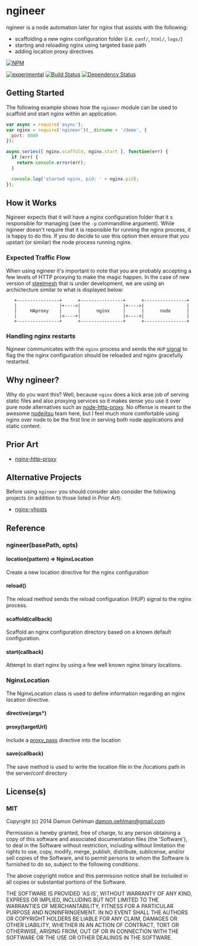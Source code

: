 # ngineer

ngineer is a node automation later for nginx that assists with the following:

- scaffolding a new nginx configuration folder (i.e. `conf/`, `html/`, `logs/`)
- starting and reloading nginx using targeted base path
- adding location proxy directives


[![NPM](https://nodei.co/npm/ngineer.png)](https://nodei.co/npm/ngineer/)

[![experimental](https://img.shields.io/badge/stability-experimental-red.svg)](https://github.com/badges/stability-badges) [![Build Status](https://img.shields.io/travis/DamonOehlman/ngineer.svg?branch=master)](https://travis-ci.org/DamonOehlman/ngineer) [![Dependency Status](https://david-dm.org/DamonOehlman/ngineer.svg)](https://david-dm.org/DamonOehlman/ngineer) 

## Getting Started

The following example shows how the `ngineer` module can be used to scaffold and start nginx within an application.

```js
var async = require('async');
var nginx = require('ngineer')(__dirname + '/demo', {
  port: 8080
});

async.series([ nginx.scaffold, nginx.start ], function(err) {
  if (err) {
    return console.error(err);
  }

  console.log('started nginx, pid: ' + nginx.pid);
});

```


## How it Works

Ngineer expects that it will have a nginx configuration folder that it s responsible for managing (see the `-p` commandline argument).  While ngineer doesn't require that it is reponsible for running the nginx process, it is happy to do this.  If you do decide to use this option then ensure that you upstart (or similar) the node process running nginx.

### Expected Traffic Flow

When using ngineer it's important to note that you are probably accepting a few levels of HTTP proxying to make the magic happen.  In the case of new version of [steelmesh](https://github.com/steelmesh/steelmesh) that is under development, we are using an archictecture similar to what is displayed below:

```
   +----------------+      +----------------+      +----------------+
   |                |+---->|                |+---->|                |
   |     HAproxy    |      |      nginx     |      |      node      |
   |                |<----+|                |<----+|                |
   +----------------+      +----------------+      +----------------+
```

### Handling nginx restarts

Ngineer communicates with the `nginx` process and sends the `HUP` [signal](http://wiki.nginx.org/CommandLine#Loading_a_New_Configuration_Using_Signals)
to flag the the nginx configuration should be reloaded and nginx gracefully restarted.


## Why ngineer?

Why do you want this?  Well, because `nginx` does a kick arse job of serving
static files and also proxying services so it makes sense you use it over
pure node alternatives such as [node-http-proxy](https://github.com/nodejitsu/node-http-proxy).
No offense is meant to the awesome [nodejitsu](nodejitsu.com) team here, but
I feel much more comfortable using nginx over node to be the first line in
serving both node applications and static content.

## Prior Art

- [nginx-http-proxy](https://github.com/liamoehlman/nginx-http-proxy)

## Alternative Projects

Before using `ngineer` you should consider also consider the following
projects (in addition to those listed in Prior Art):

- [nginx-vhosts](https://github.com/maxogden/nginx-vhosts)

## Reference

### ngineer(basePath, opts)

#### location(pattern) => NginxLocation

Create a new location directive for the nginx configuration

#### reload()

The reload method sends the reload configuration (HUP) signal to the nginx process.

#### scaffold(callback)

Scaffold an nginx configuration directory based on a known default
configuration.

#### start(callback)

Attempt to start nginx by using a few well known nginx binary locations.

### NginxLocation

The NginxLocation class is used to define information regarding an nginx
location directive.

#### directive(args*)

#### proxy(targetUrl)

Include a [proxy_pass](http://wiki.nginx.org/HttpProxyModule#proxy_pass)
directive into the location

#### save(callback)

The save method is used to write the location file in the /locations path
in the server/conf directory

## License(s)

### MIT

Copyright (c) 2014 Damon Oehlman <damon.oehlman@gmail.com>

Permission is hereby granted, free of charge, to any person obtaining
a copy of this software and associated documentation files (the
'Software'), to deal in the Software without restriction, including
without limitation the rights to use, copy, modify, merge, publish,
distribute, sublicense, and/or sell copies of the Software, and to
permit persons to whom the Software is furnished to do so, subject to
the following conditions:

The above copyright notice and this permission notice shall be
included in all copies or substantial portions of the Software.

THE SOFTWARE IS PROVIDED 'AS IS', WITHOUT WARRANTY OF ANY KIND,
EXPRESS OR IMPLIED, INCLUDING BUT NOT LIMITED TO THE WARRANTIES OF
MERCHANTABILITY, FITNESS FOR A PARTICULAR PURPOSE AND NONINFRINGEMENT.
IN NO EVENT SHALL THE AUTHORS OR COPYRIGHT HOLDERS BE LIABLE FOR ANY
CLAIM, DAMAGES OR OTHER LIABILITY, WHETHER IN AN ACTION OF CONTRACT,
TORT OR OTHERWISE, ARISING FROM, OUT OF OR IN CONNECTION WITH THE
SOFTWARE OR THE USE OR OTHER DEALINGS IN THE SOFTWARE.
